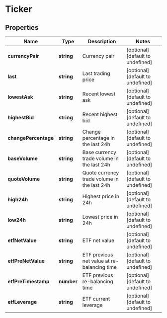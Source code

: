 # Ticker

## Properties

Name | Type | Description | Notes
------------ | ------------- | ------------- | -------------
**currencyPair** | **string** | Currency pair | [optional] [default to undefined]
**last** | **string** | Last trading price | [optional] [default to undefined]
**lowestAsk** | **string** | Recent lowest ask | [optional] [default to undefined]
**highestBid** | **string** | Recent highest bid | [optional] [default to undefined]
**changePercentage** | **string** | Change percentage in the last 24h | [optional] [default to undefined]
**baseVolume** | **string** | Base currency trade volume in the last 24h | [optional] [default to undefined]
**quoteVolume** | **string** | Quote currency trade volume in the last 24h | [optional] [default to undefined]
**high24h** | **string** | Highest price in 24h | [optional] [default to undefined]
**low24h** | **string** | Lowest price in 24h | [optional] [default to undefined]
**etfNetValue** | **string** | ETF net value | [optional] [default to undefined]
**etfPreNetValue** | **string** | ETF previous net value at re-balancing time | [optional] [default to undefined]
**etfPreTimestamp** | **number** | ETF previous re-balancing time | [optional] [default to undefined]
**etfLeverage** | **string** | ETF current leverage | [optional] [default to undefined]

